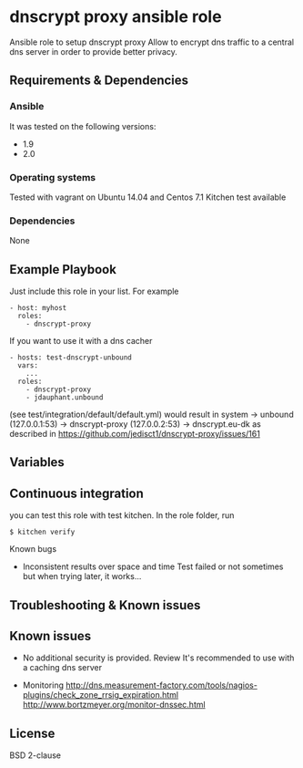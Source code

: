 # dnscrypt proxy ansible role

Ansible role to setup dnscrypt proxy
Allow to encrypt dns traffic to a central dns server in order to provide better privacy.

## Requirements & Dependencies

### Ansible
It was tested on the following versions:
 * 1.9
 * 2.0

### Operating systems

Tested with vagrant on Ubuntu 14.04 and Centos 7.1
Kitchen test available

### Dependencies

None

## Example Playbook

Just include this role in your list.
For example

```
- host: myhost
  roles:
    - dnscrypt-proxy
```

If you want to use it with a dns cacher
```
- hosts: test-dnscrypt-unbound
  vars:
    ...
  roles:
    - dnscrypt-proxy
    - jdauphant.unbound
```
(see test/integration/default/default.yml)
would result in
system -> unbound (127.0.0.1:53) -> dnscrypt-proxy (127.0.0.2:53) -> dnscrypt.eu-dk
as described in https://github.com/jedisct1/dnscrypt-proxy/issues/161


## Variables


## Continuous integration

you can test this role with test kitchen.
In the role folder, run
```
$ kitchen verify
```

Known bugs
* Inconsistent results over space and time
Test failed or not sometimes but when trying later, it works...

## Troubleshooting & Known issues

## Known issues

* No additional security is provided. Review
It's recommended to use with a caching dns server

* Monitoring
http://dns.measurement-factory.com/tools/nagios-plugins/check_zone_rrsig_expiration.html
http://www.bortzmeyer.org/monitor-dnssec.html


## License

BSD 2-clause

